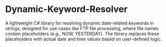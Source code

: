 # Dynamic-Keyword-Resolver
A lightweight C# library for resolving dynamic date-related keywords in strings, designed for use cases like FTP file processing, where file names contain placeholders (e.g., NOW, YESTERDAY). The library replaces these placeholders with actual date and time values based on user-defined logic.
